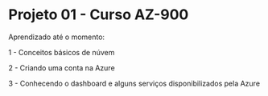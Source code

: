 # Projeto 01 - Curso AZ-900
<p>Aprendizado até o momento:</p>
<p>1 - Conceitos básicos de núvem</p>
<p>2 - Criando uma conta na Azure</p>
<p>3 - Conhecendo o dashboard e alguns serviços disponibilizados pela Azure</p>
